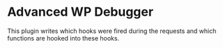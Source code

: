 # Advanced WP Debugger
This plugin writes which hooks were fired during the requests and which functions are hooked into these hooks.
